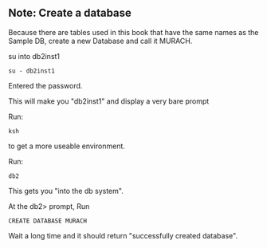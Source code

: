 ## Note: Create a database

Because there are tables used in this book that have the same names as the Sample DB, create a new Database and call it MURACH.

su into db2inst1
```
su - db2inst1
```
Entered the password.

This will make you "db2inst1" and display a very bare prompt

Run:
```
ksh
```
to get a more useable environment.

Run:
```
db2
```
This gets you "into the db system".

At the db2> prompt, Run
```
CREATE DATABASE MURACH
```
Wait a long time and it should return "successfully created database".

